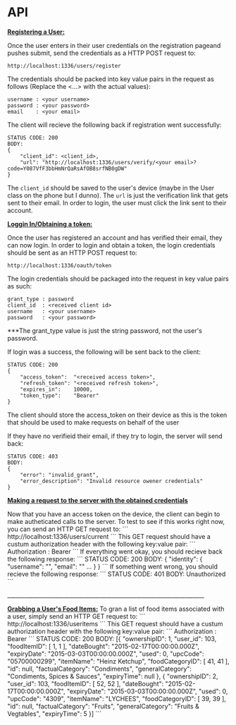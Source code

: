 # API


<b><u>Registering a User:</b></u>

Once the user enters in their user credentials on the registration pageand pushes submit, send the credentials as a HTTP POST request to:
```
http://localhost:1336/users/register
```

The credentials should be packed into key value pairs in the request as follows (Replace the <...> with the actual values):

```
username : <your username>
password : <your password>
email    : <your email>
```

The client will recieve the following back if registration went successfully:
```
STATUS CODE: 200
BODY:
{
	"client_id": <client_id>,
	"url": "http://localhost:1336/users/verify/<your email>?code=Y087VfF3bbHmNrQaRsAfOB8srfNB0gDW"
}
```
The ```client_id``` should be saved to the user's device (maybe in the User class on the phone but I dunno). The ```url``` is just the verification link that gets sent to their email. In order to login, the user must click the link sent to their account.

<p><b><u>Loggin In/Obtaining a token:</b></u></p>

Once the user has registered an account and has verified their email, they can now login. In order to login and obtain a token, the login credentials should be sent as an HTTP POST request to:
```
http://localhost:1336/oauth/token
```
The login credentials should be packaged into the request in key value pairs as such:
```
grant_type : password
client_id  : <received client id>
username   : <your username>
password   : <your password>
```
<p>***The grant_type value is just the string password, not the user's password.</p>

If login was a success, the following will be sent back to the client:
```
STATUS CODE: 200
{
    "access_token":  "<received access token>",
    "refresh_token": "<received refresh token>",
    "expires_in":    10000,
    "token_type":    "Bearer"
}
```
<p>The client should store the access_token on their device as this is the token that should be used to make requests on behalf of the user</p>
<p>If they have no verifieid their email, if they try to login, the server will send back:</p>

```
STATUS CODE: 403
BODY:
{
	"error": "invalid_grant",
	"error_description": "Invalid resource owener credentials"
}
```
<p><b><u>Making a request to the server with the obtained credentials</b></u></p>
Now that you have an access token on the device, the client can begin to make autheticated calls to the server. To test to see if this works right now, you can send an HTTP GET request to:
```
http://localhost:1336/users/current
```
This GET request should have a custum authorization header with the following key:value pair:
```
Authorization : Bearer <received access token>
```
If everything went okay, you should recieve back the following response:
```
STATUS CODE: 200
BODY:
{
    "identity": {
        "username": "<your username>",
        "email":    "<your email>"
        ...
    }
}
```
If something went wrong, you should recieve the following response:
```
STATUS CODE: 401
BODY:
Unauthorized
```

<p>______________________________________________________________________</p>
<b><u>Grabbing a User's Food Items:</b></u>
To gran a list of food items associated with a user, simply send an HTTP GET request to:
```
http://localhost:1336/useritems
```
This GET request should have a custum authorization header with the following key:value pair:
```
Authorization : Bearer <received access token>
```
STATUS CODE: 200
BODY:
[{
    "ownershipID": 1,
    "user_id": 103,
    "foodItemID": [
        1,
        1
    ],
    "dateBought": "2015-02-17T00:00:00.000Z",
    "expiryDate": "2015-03-03T00:00:00.000Z",
    "used": 0,
    "upcCode": "05700000299",
    "itemName": "Heinz Ketchup",
    "foodCategoryID": [
        41,
        41
    ],
    "id": null,
    "factualCategory": "Condiments",
    "generalCategory": "Condiments, Spices & Sauces",
    "expiryTime": null
}, {
    "ownershipID": 2,
    "user_id": 103,
    "foodItemID": [
        52,
        52
    ],
    "dateBought": "2015-02-17T00:00:00.000Z",
    "expiryDate": "2015-03-03T00:00:00.000Z",
    "used": 0,
    "upcCode": "4309",
    "itemName": "LYCHEES",
    "foodCategoryID": [
        39,
        39
    ],
    "id": null,
    "factualCategory": "Fruits",
    "generalCategory": "Fruits & Vegtables",
    "expiryTime": 5
}]
```


